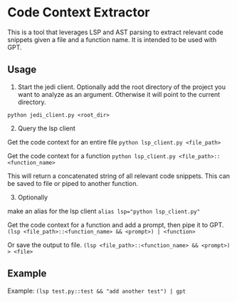 # Code Context Extractor

This is a tool that leverages LSP and AST parsing to extract relevant code snippets given a file and a function name. It is intended to be used with GPT.

## Usage

1. Start the jedi client. Optionally add the root directory of the project you want to analyze as an argument. Otherwise it will point to the current directory.

`python jedi_client.py <root_dir>`

2. Query the lsp client

Get the code context for an entire file
`python lsp_client.py <file_path>`

Get the code context for a function
`python lsp_client.py <file_path>::<function_name>`

This will return a concatenated string of all relevant code snippets. This can be saved to file or piped to another function.

3. Optionally

make an alias for the lsp client `alias lsp="python lsp_client.py"`

Get the code context for a function and add a prompt, then pipe it to GPT.
`(lsp <file_path>::<function_name> && <prompt>) | <function>`

Or save the output to file.
`(lsp <file_path>::<function_name> && <prompt>) > <file>`

## Example

Example:
`(lsp test.py::test && "add another test") | gpt`
